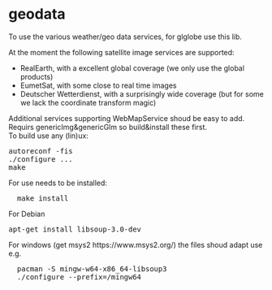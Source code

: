 # geodata
To use the various weather/geo data services, for glglobe use this lib.

At the moment the following satellite image services are supported:
<ul>
  <li>RealEarth, with a excellent global coverage (we only use the global products)</li>
  <li>EumetSat, with some close to real time images</li>
  <li>Deutscher Wetterdienst, with a surprisingly wide coverage (but for some we lack the coordinate transform magic)</li>
</ul>
Additional services supporting WebMapService shoud be easy to add.<br>
Requirs genericImg&genericGlm so build&install these first.<br>
To build use any (lin)ux:
<pre>
autoreconf -fis
./configure ...
make
</pre>
For use needs to be installed:
<pre>
  make install
</pre>
For Debian
<pre>
apt-get install libsoup-3.0-dev
</pre>
For windows (get msys2 https://www.msys2.org/) the files shoud adapt use e.g.<br>
<pre>
  pacman -S mingw-w64-x86_64-libsoup3
  ./configure --prefix=/mingw64
</pre>

